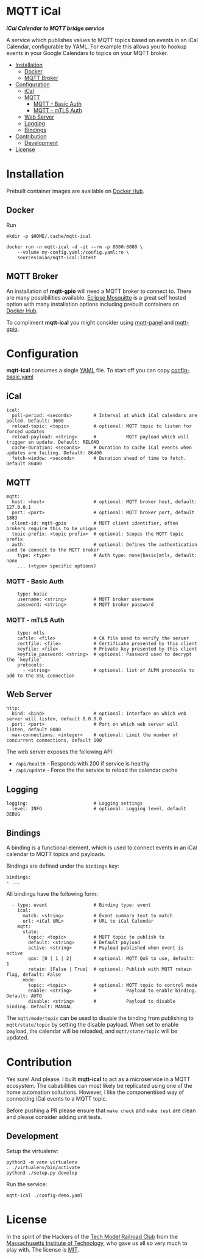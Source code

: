 MQTT iCal <!-- omit in toc -->
===

***iCal Calendar to MQTT bridge service***

A service which publishes values to MQTT topics based on events in an iCal Calendar, configurable by YAML. For example this allows you to hookup events in your Google Calendars to topics on your MQTT broker.

- [Installation](#installation)
  - [Docker](#docker)
  - [MQTT Broker](#mqtt-broker)
- [Configuration](#configuration)
  - [iCal](#ical)
  - [MQTT](#mqtt)
    - [MQTT - Basic Auth](#mqtt---basic-auth)
    - [MQTT - mTLS Auth](#mqtt---mtls-auth)
  - [Web Server](#web-server)
  - [Logging](#logging)
  - [Bindings](#bindings)
- [Contribution](#contribution)
  - [Development](#development)
- [License](#license)

# Installation
Prebuilt container images are available on [Docker Hub](https://hub.docker.com/r/sourcesimian/mqtt-ical).
## Docker
Run
```
mkdir -p $HOME/.cache/mqtt-ical

docker run -n mqtt-ical -d -it --rm -p 8080:8080 \
    --volume my-config.yaml:/config.yaml:ro \
    sourcesimian/mqtt-ical:latest
```
## MQTT Broker
An installation of **mqtt-gpio** will need a MQTT broker to connect to. There are many possibilities available. [Eclipse Mosquitto](https://github.com/eclipse/mosquitto/blob/master/README.md) is a great self hosted option with many installation options including prebuilt containers on [Docker Hub](https://hub.docker.com/_/eclipse-mosquitto).

To compliment **mqtt-ical** you might consider using [mqtt-panel](https://github.com/sourcesimian/mqtt-panel/blob/main/README.md) and [mqtt-gpio](https://github.com/sourcesimian/mqtt-gpio/blob/main/README.md).

# Configuration
**mqtt-ical** consumes a single [YAML](https://yaml.org/) file. To start off you can copy [config-basic.yaml](./config-basic.yaml)

## iCal

```
ical:
  poll-period: <seconds>        # Interval at which iCal calendars are polled. Default: 3600
  reload-topic: <topic>         # optional: MQTT topic to listen for forced updates
  reload-payload: <string>      #           MQTT payload which will trigger an update. Default: RELOAD
  cache-duration: <seconds>     # Duration to cache iCal events when updates are failing. Default: 86400
  fetch-window: <seconds>       # Duration ahead of time to fetch. Default 86400
```

## MQTT
```
mqtt:
  host: <host>                  # optional: MQTT broker host, default: 127.0.0.1
  port: <port>                  # optional: MQTT broker port, default 1883
  client-id: mqtt-gpio          # MQTT client identifier, often brokers require this to be unique
  topic-prefix: <topic prefix>  # optional: Scopes the MQTT topic prefix
  auth:                         # optional: Defines the authentication used to connect to the MQTT broker
    type: <type>                # Auth type: none|basic|mtls, default: none
    ... (<type> specific options)
```

### MQTT - Basic Auth
```
    type: basic
    username: <string>          # MQTT broker username
    password: <string>          # MQTT broker password
```

### MQTT - mTLS Auth
```
    type: mtls
    cafile: <file>              # CA file used to verify the server
    certfile: <file>            # Certificate presented by this client
    keyfile: <file>             # Private key presented by this client
    keyfile_password: <string>  # optional: Password used to decrypt the `keyfile`
    protocols:
      - <string>                # optional: list of ALPN protocols to add to the SSL connection
```

## Web Server
```
http:
  bind: <bind>                  # optional: Interface on which web server will listen, default 0.0.0.0
  port: <port>                  # Port on which web server will listen, default 8080
  max-connections: <integer>    # optional: Limit the number of concurrent connections, default 100
```

The web server exposes the following API:
* `/api/health` - Responds with 200 if service is healthy
* `/api/update` - Force the the service to reload the calendar cache

## Logging
```
logging:                        # Logging settings
  level: INFO                   # optional: Logging level, default DEBUG
```

## Bindings
A binding is a functional element, which is used to connect events in an iCal calendar to MQTT topics and payloads.

Bindings are defined under the `bindings` key:
```
bindings:
- ...
```
All bindings have the following form:
```
  - type: event                 # Binding type: event
    ical:
      match: <string>           # Event summary text to match
      url: <iCal URL>           # URL to iCal Calendar
    mqtt:
      state:
        topic: <topic>          # MQTT topic to publish to
        default: <string>       # Default payload
        active: <string>        # Payload published when event is active
        qos: [0 | 1 | 2]        # optional: MQTT QoS to use, default: 1
        retain: [False | True]  # optional: Publish with MQTT retain flag, default: False
      mode:
        topic: <topic>          # optional: MQTT topic to control mode
        enable: <string>        #           Payload to enable binding. Default: AUTO
        disable: <string>       #           Payload to disable binding. Default: MANUAL

```
The `mqtt/mode/topic` can be used to disable the binding from publishing to `mqtt/state/topic` by setting the disable payload. When set to enable payload, the calendar will be reloaded, and `mqtt/state/topic` will be updated.

# Contribution
Yes sure! And please. I built **mqtt-ical** to act as a microservice in a MQTT ecosystem. The cababilities can most likely be replicated using one of the home automation soltutions. However, I like the componentised way of connecting iCal events to a MQTT topic.

Before pushing a PR please ensure that `make check` and `make test` are clean and please consider adding unit tests.

## Development
Setup the virtualenv:

```
python3 -m venv virtualenv
. ./virtualenv/bin/activate
python3 ./setup.py develop
```

Run the service:
```
mqtt-ical ./config-demo.yaml
```

# License
In the spirit of the Hackers of the [Tech Model Railroad Club](https://en.wikipedia.org/wiki/Tech_Model_Railroad_Club) from the [Massachusetts Institute of Technology](https://en.wikipedia.org/wiki/Massachusetts_Institute_of_Technology), who gave us all so very much to play with. The license is [MIT](LICENSE).
